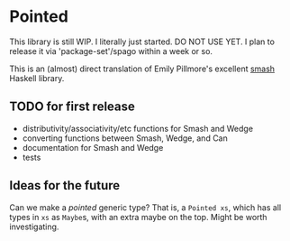 # Pointed

This library is still WIP. I literally just started. DO NOT USE YET. I plan to
release it via 'package-set'/spago within a week or so.

This is an (almost) direct translation of Emily Pillmore's excellent
[smash](https://hackage.haskell.org/package/smash) Haskell library.

## TODO for first release

- distributivity/associativity/etc functions for Smash and Wedge
- converting functions between Smash, Wedge, and Can
- documentation for Smash and Wedge
- tests

## Ideas for the future

Can we make a _pointed_ generic type? That is, a `Pointed xs`, which has all
types in `xs` as `Maybe`s, with an extra maybe on the top. Might be worth
investigating.
